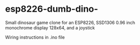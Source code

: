 # esp8226-dumb-dino-
Small dinosaur game clone for an ESP8226, SSD1306 0.96 inch monochrome display 128x64, and a joystick

Wiring instructions in .ino file
